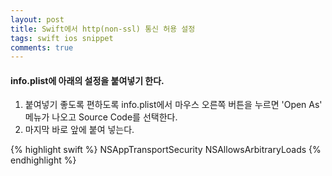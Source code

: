 ```yaml
---
layout: post
title: Swift에서 http(non-ssl) 통신 허용 설정
tags: swift ios snippet
comments: true
---
```


#### info.plist에 아래의 설정을 붙여넣기 한다.
  
1. 붙여넣기 좋도록 편하도록 info.plist에서 마우스 오른쪽 버튼을 누르면 'Open As' 메뉴가 나오고 Source Code를 선택한다.
2. 마지막 </dict> 바로 앞에 붙여 넣는다.
  
{% highlight swift %}
<key>NSAppTransportSecurity</key>
<dict>
    <key>NSAllowsArbitraryLoads</key><true/>
</dict>
{% endhighlight %}